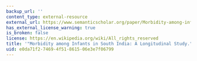 ```yaml
---
backup_url: ''
content_type: external-resource
external_url: https://www.semanticscholar.org/paper/Morbidity-among-infants-in-South-India%3A-A-study-Joseph-Subba/c82bcb569742af01007752c643f1a02dcd1874bd
has_external_license_warning: true
is_broken: false
license: https://en.wikipedia.org/wiki/All_rights_reserved
title: '"Morbidity among Infants in South India: A Longitudinal Study." (PDF)'
uid: e0da71f2-7469-4f51-8615-06e3e7f06799
---
```

